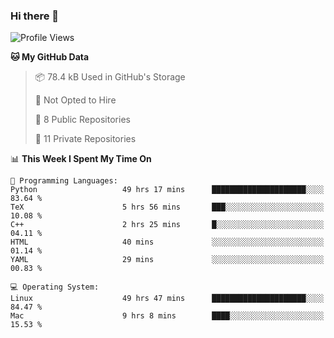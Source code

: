 ### Hi there 👋

<!--
**huayuan4396/huayuan4396** is a ✨ _special_ ✨ repository because its `README.md` (this file) appears on your GitHub profile.

Here are some ideas to get you started:

- 🔭 I’m currently working on ...
- 🌱 I’m currently learning ...
- 👯 I’m looking to collaborate on ...
- 🤔 I’m looking for help with ...
- 💬 Ask me about ...
- 📫 How to reach me: ...
- 😄 Pronouns: ...
- ⚡ Fun fact: ...
-->

<!--START_SECTION:waka-->
![Profile Views](http://img.shields.io/badge/Profile%20Views-1-blue)

**🐱 My GitHub Data** 

> 📦 78.4 kB Used in GitHub's Storage 
 > 
> 🚫 Not Opted to Hire
 > 
> 📜 8 Public Repositories 
 > 
> 🔑 11 Private Repositories 
 > 
📊 **This Week I Spent My Time On** 

```text
💬 Programming Languages: 
Python                   49 hrs 17 mins      █████████████████████░░░░   83.64 % 
TeX                      5 hrs 56 mins       ███░░░░░░░░░░░░░░░░░░░░░░   10.08 % 
C++                      2 hrs 25 mins       █░░░░░░░░░░░░░░░░░░░░░░░░   04.11 % 
HTML                     40 mins             ░░░░░░░░░░░░░░░░░░░░░░░░░   01.14 % 
YAML                     29 mins             ░░░░░░░░░░░░░░░░░░░░░░░░░   00.83 % 

💻 Operating System: 
Linux                    49 hrs 47 mins      █████████████████████░░░░   84.47 % 
Mac                      9 hrs 8 mins        ████░░░░░░░░░░░░░░░░░░░░░   15.53 % 
```


<!--END_SECTION:waka-->
